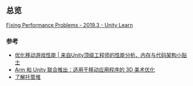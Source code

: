 ## 总览

[Fixing Performance Problems - 2019.3 - Unity Learn](https://learn.unity.com/tutorial/fixing-performance-problems-2019-3)

### 参考

- [优化移动游戏性能 | 来自Unity顶级工程师的性能分析、内存与代码架构小贴士](https://blog.unity.com/cn/technology/optimize-your-mobile-game-performance-tips-on-profiling-memory-and-code-architecture)
- [Arm 和 Unity 联合推出：适用于移动应用程序的 3D 美术优化](https://learn.unity.com/course/arm-he-unity-lian-he-tui-chu-gua-yong-yu-yi-dong-ying-yong-cheng-xu-de-3d-mei-zhu-you-hua?uv=2019.4)
- [了解托管堆](https://docs.unity.cn/cn/2020.3/Manual/BestPracticeUnderstandingPerformanceInUnity4-1.html)

